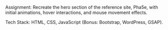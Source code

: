 Assignment: Recreate the hero section of the reference site, Pha5e, with initial animations, hover interactions, and mouse movement effects.

Tech Stack: HTML, CSS, JavaScript (Bonus: Bootstrap, WordPress, GSAP).
